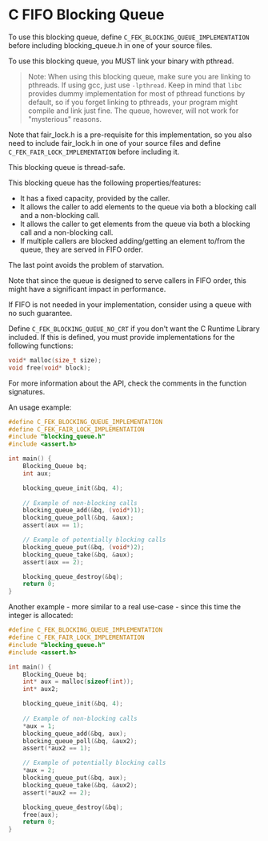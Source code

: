 # C FIFO Blocking Queue

To use this blocking queue, define `C_FEK_BLOCKING_QUEUE_IMPLEMENTATION` before including blocking_queue.h in one of your source files.

To use this blocking queue, you MUST link your binary with pthread.

> Note: When using this blocking queue, make sure you are linking to pthreads. If using gcc, just use `-lpthread`. Keep in mind that `libc` provides dummy implementation for most of pthread functions by default, so if you forget linking to pthreads, your program might compile and link just fine. The queue, however, will not work for "mysterious" reasons.

Note that fair_lock.h is a pre-requisite for this implementation, so you also need to include fair_lock.h in one of your source files
and define `C_FEK_FAIR_LOCK_IMPLEMENTATION` before including it.

This blocking queue is thread-safe.

This blocking queue has the following properties/features:

- It has a fixed capacity, provided by the caller.
- It allows the caller to add elements to the queue via both a blocking call and a non-blocking call.
- It allows the caller to get elements from the queue via both a blocking call and a non-blocking call.
- If multiple callers are blocked adding/getting an element to/from the queue, they are served in FIFO order.

The last point avoids the problem of starvation.

Note that since the queue is designed to serve callers in FIFO order, this might have a significant impact in performance.

If FIFO is not needed in your implementation, consider using a queue with no such guarantee.

Define `C_FEK_BLOCKING_QUEUE_NO_CRT` if you don't want the C Runtime Library included. If this is defined, you must provide
implementations for the following functions:

```c
void* malloc(size_t size);
void free(void* block);
```

For more information about the API, check the comments in the function signatures.

An usage example:

```c
#define C_FEK_BLOCKING_QUEUE_IMPLEMENTATION
#define C_FEK_FAIR_LOCK_IMPLEMENTATION
#include "blocking_queue.h"
#include <assert.h>

int main() {
	Blocking_Queue bq;
	int aux;

	blocking_queue_init(&bq, 4);
	
	// Example of non-blocking calls
	blocking_queue_add(&bq, (void*)1);
	blocking_queue_poll(&bq, &aux);
	assert(aux == 1);

	// Example of potentially blocking calls
	blocking_queue_put(&bq, (void*)2);
	blocking_queue_take(&bq, &aux);
	assert(aux == 2);

	blocking_queue_destroy(&bq);
	return 0;
}
```

Another example - more similar to a real use-case - since this time the integer is allocated:

```c
#define C_FEK_BLOCKING_QUEUE_IMPLEMENTATION
#define C_FEK_FAIR_LOCK_IMPLEMENTATION
#include "blocking_queue.h"
#include <assert.h>

int main() {
	Blocking_Queue bq;
	int* aux = malloc(sizeof(int));
	int* aux2;

	blocking_queue_init(&bq, 4);
	
	// Example of non-blocking calls
	*aux = 1;
	blocking_queue_add(&bq, aux);
	blocking_queue_poll(&bq, &aux2);
	assert(*aux2 == 1);

	// Example of potentially blocking calls
	*aux = 2;
	blocking_queue_put(&bq, aux);
	blocking_queue_take(&bq, &aux2);
	assert(*aux2 == 2);

	blocking_queue_destroy(&bq);
	free(aux);
	return 0;
}
```
